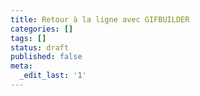 ```yaml
---
title: Retour à la ligne avec GIFBUILDER
categories: []
tags: []
status: draft
published: false
meta:
  _edit_last: '1'
---
```

